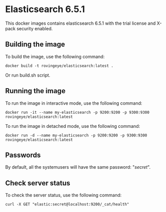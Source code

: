 # Elasticsearch 6.5.1

This docker images contains elasticsearch 6.5.1 with the trial license and X-pack security enabled. 

## Building the image

To build the image, use the following command:

```console
docker build -t rovingeye/elasticsearch:latest .
```

Or run build.sh script.

## Running the image
To run the image in interactive mode, use the following command:

```console
docker run -it --name my-elasticsearch -p 9200:9200 -p 9300:9300 rovingeye/elasticsearch:latest
```

To run the image in detached mode, use the following command:

```console
docker run -d --name my-elasticsearch -p 9200:9200 -p 9300:9300 rovingeye/elasticsearch:latest
```

## Passwords

By default, all the systemusers will have the same password: "_secret_".

## Check server status

To check the server status, use the following command:

```console
curl -X GET "elastic:secret@localhost:9200/_cat/health"
```